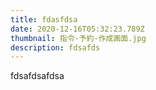```yaml
---
title: fdasfdsa
date: 2020-12-16T05:32:23.789Z
thumbnail: 指令-予約-作成画面.jpg
description: fdsafds
---
```

fdsafdsafdsa